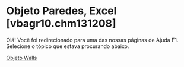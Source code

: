 
# Objeto Paredes, Excel [vbagr10.chm131208]

Olá! Você foi redirecionado para uma das nossas páginas de Ajuda F1. Selecione o tópico que estava procurando abaixo.

[Objeto Walls](http://msdn.microsoft.com/library/97c3a312-abf1-9da7-cbff-8e48737bf499%28Office.15%29.aspx)
